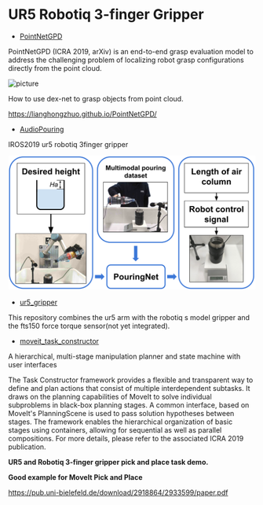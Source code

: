 # UR5 Robotiq 3-finger Gripper

- [PointNetGPD](https://github.com/lianghongzhuo/PointNetGPD)

PointNetGPD (ICRA 2019, arXiv) is an end-to-end grasp evaluation model to address the challenging problem of localizing robot grasp configurations directly from the point cloud.

![picture](https://github.com/lianghongzhuo/PointNetGPD/blob/master/data/grasp_pipeline.svg)

How to use dex-net to grasp objects from point cloud.

https://lianghongzhuo.github.io/PointNetGPD/


- [AudioPouring](https://github.com/lianghongzhuo/AudioPouring)

IROS2019 ur5 robotiq 3finger gripper

![picture](https://github.com/lianghongzhuo/AudioPouring/blob/master/images/pipeline.svg)

- [ur5_gripper](https://github.com/lianghongzhuo/tams_ur5)

This repository combines the ur5 arm with the robotiq s model gripper and the fts150 force torque sensor(not yet integrated).

- [moveit_task_constructor](https://github.com/ros-planning/moveit_task_constructor)

A hierarchical, multi-stage manipulation planner and state machine with user interfaces

The Task Constructor framework provides a flexible and transparent way to define and plan actions that consist of multiple interdependent subtasks. It draws on the planning capabilities of MoveIt to solve individual subproblems in black-box planning stages. A common interface, based on MoveIt's PlanningScene is used to pass solution hypotheses between stages. The framework enables the hierarchical organization of basic stages using containers, allowing for sequential as well as parallel compositions. For more details, please refer to the associated ICRA 2019 publication.

**UR5 and Robotiq 3-finger gripper pick and place task demo.** 

**Good example for MoveIt Pick and Place**

https://pub.uni-bielefeld.de/download/2918864/2933599/paper.pdf